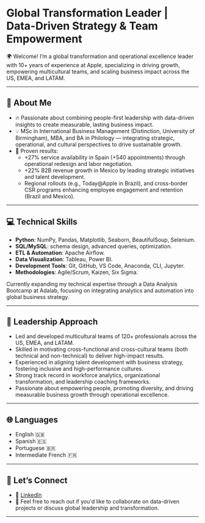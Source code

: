 # Global Transformation Leader | Data-Driven Strategy & Team Empowerment

🌍 Welcome! I’m a global transformation and operational excellence leader with 10+ years of experience at Apple, specializing in driving growth, empowering multicultural teams, and scaling business impact across the US, EMEA, and LATAM.

---

## 🎯 About Me

- 🔥 Passionate about combining people-first leadership with data-driven insights to create measurable, lasting business impact.
- 💡 MSc in International Business Management (Distinction, University of Birmingham), MBA, and BA in Philology — integrating strategic, operational, and cultural perspectives to drive sustainable growth.
- 🚀 Proven results:
  - +27% service availability in Spain (+540 appointments) through operational redesign and labor negotiation.
  - +22% B2B revenue growth in Mexico by leading strategic initiatives and talent development.
  - Regional rollouts (e.g., Today@Apple in Brazil), and cross-border CSR programs enhancing employee engagement and retention (Brazil and Mexico).

---

## 💻 Technical Skills

- **Python**: NumPy, Pandas, Matplotlib, Seaborn, BeautifulSoup, Selenium.
- **SQL/MySQL**: schema design, advanced queries, optimization.
- **ETL & Automation**: Apache Airflow.
- **Data Visualization**: Tableau, Power BI.
- **Development Tools**: Git, GitHub, VS Code, Anaconda, CLI, Jupyter.
- **Methodologies**: Agile/Scrum, Kaizen, Six Sigma.

Currently expanding my technical expertise through a Data Analysis Bootcamp at Adalab, focusing on integrating analytics and automation into global business strategy.

---

## 🤝 Leadership Approach

- Led and developed multicultural teams of 120+ professionals across the US, EMEA, and LATAM.
- Skilled in motivating cross-functional and cross-cultural teams (both technical and non-technical) to deliver high-impact results.
- Experienced in aligning talent development with business strategy, fostering inclusive and high-performance cultures.
- Strong track record in workforce analytics, organizational transformation, and leadership coaching frameworks.
- Passionate about empowering people, promoting diversity, and driving measurable business growth through operational excellence.

---

## 🌐 Languages

- English 🇬🇧
- Spanish 🇪🇸
- Portuguese 🇧🇷
- Intermediate French 🇫🇷

---

## 🚀 Let’s Connect

- 💼 [LinkedIn](https://www.linkedin.com/in/ana-nobre-santos/) 
- 💌 Feel free to reach out if you'd like to collaborate on data-driven projects or discuss global leadership and transformation.

---
